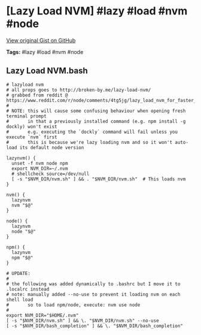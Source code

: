 # [Lazy Load NVM] #lazy #load #nvm #node

[View original Gist on GitHub](https://gist.github.com/Integralist/27d19b9f1fd50699264e40bc1be89247)

**Tags:** #lazy #load #nvm #node

## Lazy Load NVM.bash

```shell
# lazyload nvm
# all props goes to http://broken-by.me/lazy-load-nvm/
# grabbed from reddit @ https://www.reddit.com/r/node/comments/4tg5jg/lazy_load_nvm_for_faster_shell_start/
#
# NOTE: this will cause some confusing behaviour when opening fresh terminal prompt
#       in that a previously installed command (e.g. npm install -g dockly) won't exist
#       e.g. executing the `dockly` command will fail unless you execute `nvm` first
#       this is because we're lazy loading nvm and so it won't auto-load its default node version

lazynvm() {
  unset -f nvm node npm
  export NVM_DIR=~/.nvm
  # shellcheck source=/dev/null
  [ -s "$NVM_DIR/nvm.sh" ] && . "$NVM_DIR/nvm.sh"  # This loads nvm
}

nvm() {
  lazynvm
  nvm "$@"
}

node() {
  lazynvm
  node "$@"
}

npm() {
  lazynvm
  npm "$@"
}

# UPDATE:
#
# the following was added dynamically to .bashrc but I move it to .localrc instead
# note: manually added --no-use to prevent it loading nvm on each shell load
#       so to load npm/node, execute: nvm use node
#
export NVM_DIR="$HOME/.nvm"
[ -s "$NVM_DIR/nvm.sh" ] && \. "$NVM_DIR/nvm.sh" --no-use
[ -s "$NVM_DIR/bash_completion" ] && \. "$NVM_DIR/bash_completion"
```

